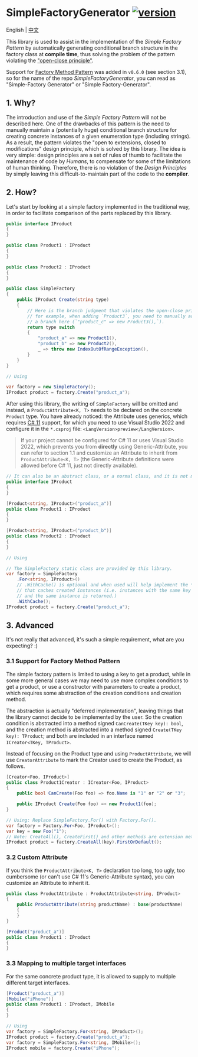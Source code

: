 ﻿# SimpleFactoryGenerator [![version](https://img.shields.io/nuget/v/SimpleFactoryGenerator.svg)](https://www.nuget.org/packages/SimpleFactoryGenerator)

English | [中文](./README.zh-CN.md)

This library is used to assist in the implementation of the *Simple Factory Pattern* by automatically generating conditional branch structure in the factory class at **compile time**, thus solving the problem of the pattern violating the ["open-close principle"](https://en.wikipedia.org/wiki/Open%E2%80%93closed_principle).

Support for [Factory Method Pattern](https://refactoringguru.cn/design-patterns/factory-method) was added in `v0.6.0` (see section 3.1), so for the name of the repo *SimpleFactoryGenerator*, you can read as "Simple-Factory Generator" or "Simple Factory-Generator".

## 1. Why?

The introduction and use of the *Simple Factory Pattern* will not be described here. One of the drawbacks of this pattern is the need to manually maintain a (potentially huge) conditional branch structure for creating concrete instances of a given enumeration type (including strings). As a result, the pattern violates the "open to extensions, closed to modifications" design principle, which is solved by this library. The idea is very simple: design principles are a set of rules of thumb to facilitate the maintenance of code by *Humans*, to compensate for some of the limitations of human thinking. Therefore, there is no violation of the *Design Principles* by simply leaving this difficult-to-maintain part of the code to the **compiler**.

## 2. How?

Let's start by looking at a simple factory implemented in the traditional way, in order to facilitate comparison of the parts replaced by this library.

```csharp
public interface IProduct
{
}

public class Product1 : IProduct
{
}

public class Product2 : IProduct
{
}

public class SimpleFactory
{
    public IProduct Create(string type)
    {
        // Here is the branch judgment that violates the open-close principle,
        // for example, when adding `Product3`, you need to manually add
        // a branch here (`"product_c" => new Product3(),`).
        return type switch
        {
            "product_a" => new Product1(),
            "product_b" => new Product2(),
            _ => throw new IndexOutOfRangeException(),
        }
    }
}

// Using

var factory = new SimpleFactory();
IProduct product = factory.Create("product_a");
```

After using this library, the writing of `SimpleFactory` will be omitted and instead, a `ProductAttribute<K, T>` needs to be declared on the concrete `Product` type. You have already noticed: the Attribute uses generics, which requires [C# 11](https://docs.microsoft.com/en-us/dotnet/csharp/programming-guide/generics/generics-and-attributes) support, for which you need to use Visual Studio 2022 and configure it in the `*.csproj` file: `<LangVersion>preview</LangVersion>`.

> If your project cannot be configured for C# 11 or uses Visual Studio 2022, which prevents you from **directly** using Generic-Attribute, you can refer to section 1.1 and customize an Attribute to inherit from `ProductAttribute<K, T>` (the Generic-Attribute definitions were allowed before C# 11, just not directly available).

```csharp
// It can also be an abstract class, or a normal class, and it is not mandatory to be an interface.
public interface IProduct
{
}

[Product<string, IProduct>("product_a")]
public class Product1 : IProduct
{
}

[Product<string, IProduct>("product_b")]
public class Product2 : IProduct
{
}

// Using

// The SimpleFactory static class are provided by this library.
var factory = SimpleFactory
    .For<string, IProduct>()
    // .WithCache() is optional and when used will help implement the *Flyweight Pattern*
    // that caches created instances (i.e. instances with the same key are created multiple times
    // and the same instance is returned.)
    .WithCache();
IProduct product = factory.Create("product_a");
```

## 3. Advanced

It's not really that advanced, it's such a simple requirement, what are you expecting? :)

### 3.1 Support for Factory Method Pattern

The simple factory pattern is limited to using a key to get a product, while in some more general cases we may need to use more complex conditions to get a product, or use a constructor with parameters to create a product, which requires some abstraction of the creation conditions and creation method.

The abstraction is actually "deferred implementation", leaving things that the library cannot decide to be implemented by the user. So the creation condition is abstracted into a method signed `CanCreate(TKey key): bool`, and the creation method is abstracted into a method signed `Create(TKey key): TProduct`; and both are included in an interface named `ICreator<TKey, TProduct>`.

Instead of focusing on the Product type and using `ProductAttribute`, we will use `CreatorAttribute` to mark the Creator used to create the Product, as follows.

```csharp
[Creator<Foo, IProduct>]
public class Product1Creator : ICreator<Foo, IProduct>
{
    public bool CanCreate(Foo foo) => foo.Name is "1" or "2" or "3";

    public IProduct Create(Foo foo) => new Product1(foo);
}

// Using: Replace SimpleFactory.For() with Factory.For().
var factory = Factory.For<Foo, IProduct>();
var key = new Foo("1");
// Note: CreateAll(), CreateFirst() and other methods are extension methods of `IFactory<K, U>` and need to be introduced into the `using SimpleFactoryGenerator;` namespace before they can be used.
IProduct product = factory.CreateAll(key).FirstOrDefault();
```

### 3.2 Custom Attribute

If you think the `ProductAttribute<K, T>` declaration too long, too ugly, too cumbersome (or can't use C# 11's Generic-Attribute syntax), you can customize an Attribute to inherit it.

```csharp
public class ProductAttribute : ProductAttribute<string, IProduct>
{
    public ProductAttribute(string productName) : base(productName)
    {
    }
}

[Product("product_a")]
public class Product1 : IProduct
{
}
```

### 3.3 Mapping to multiple target interfaces

For the same concrete product type, it is allowed to supply to multiple different target interfaces.

```csharp
[Product("product_a")]
[Mobile("iPhone")]
public class Product1 : IProduct, IMobile
{
}

// Using
var factory = SimpleFactory.For<string, IProduct>();
IProduct product = factory.Create("product_a");
var factory = SimpleFactory.For<string, IMobile>();
IProduct mobile = factory.Create("iPhone");
```

